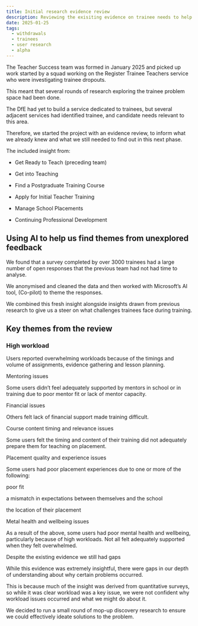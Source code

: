 ```yaml
---
title: Initial research evidence review 
description: Reviewing the exisiting evidence on trainee needs to help us kick-off our alpha
date: 2025-01-25
tags:
  - withdrawals
  - trainees
  - user research
  - alpha
---
```

The Teacher Success team was formed in January 2025 and picked up work started by a squad working on the Register Trainee Teachers service who were investigating trainee dropouts. 

This meant that several rounds of research exploring the trainee problem space had been done.  

The DfE had yet to build a service dedicated to trainees, but several adjacent services had identified trainee, and candidate needs relevant to this area. 

Therefore, we started the project with an evidence review, to inform what we already knew and what we still needed to find out in this next phase. 

The included insight from: 

- Get Ready to Teach (preceding team) 

- Get into Teaching 

- Find a Postgraduate Training Course 

- Apply for Initial Teacher Training 

- Manage School Placements  

- Continuing Professional Development 

## Using AI to help us find themes from unexplored feedback 

We found that a survey completed by over 3000 trainees had a large number of open responses that the previous team had not had time to analyse. 

We anonymised and cleaned the data and then worked with Microsoft’s AI tool, (Co-pilot) to theme the responses. 

We combined this fresh insight alongside insights drawn from previous research to give us a steer on what challenges trainees face during training.  

## Key themes from the review 

### High workload 

Users reported overwhelming workloads because of the timings and volume of assignments, evidence gathering and lesson planning. 

Mentoring issues  

Some users didn’t feel adequately supported by mentors in school or in training due to poor mentor fit or lack of mentor capacity.  

Financial issues 

Others felt lack of financial support made training difficult. 

Course content timing and relevance issues 

Some users felt the timing and content of their training did not adequately prepare them for teaching on placement. 

Placement quality and experience issues 

Some users had poor placement experiences due to one or more of the following: 

poor fit 

a mismatch in expectations between themselves and the school 

the location of their placement 

Metal health and wellbeing issues 

As a result of the above, some users had poor mental health and wellbeing, particularly because of high workloads. Not all felt adequately supported when they felt overwhelmed. 

Despite the existing evidence we still had gaps 

While this evidence was extremely insightful, there were gaps in our depth of understanding about why certain problems occurred.  

This is because much of the insight was derived from quantitative surveys, so while it was clear workload was a key issue, we were not confident why workload issues occurred and what we might do about it. 

We decided to run a small round of mop-up discovery research to ensure we could effectively ideate solutions to the problem. 
